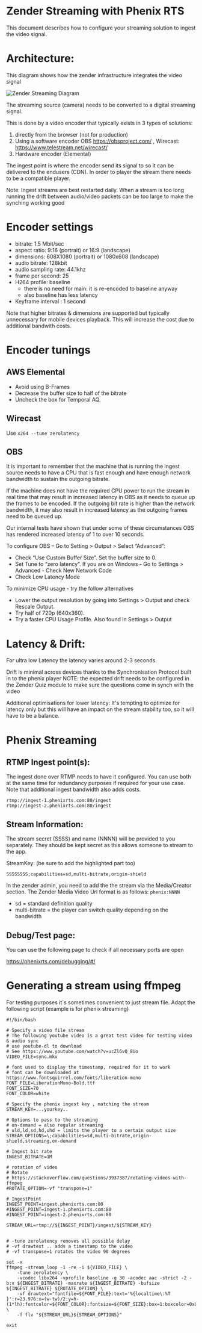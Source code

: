 # Zender Streaming with Phenix RTS
This document describes how to configure your streaming solution to ingest the video signal.

# Architecture:
 This diagram shows how the zender infrastructure integrates the video signal

![Zender Streaming Diagram](docs/images/zender-streaming-diagram.png?raw=true "Zender Streaming Diagram")

The streaming source (camera) needs to be converted to a digital streaming signal.

This is done by a video encoder that typically exists in 3 types of solutions: 
1) directly from the browser (not for production)
2) Using a software encoder
OBS https://obsproject.com/ , Wirecast: https://www.telestream.net/wirecast/
3) Hardware encoder (Elemental)

The ingest point is where the encoder send its signal to so it can be delivered to the endusers (CDN). In order to player the stream there needs to be a compatible player.

Note: Ingest streams are best restarted daily. When a stream is too long running the drift between audio/video packets can be too large to make the synching working good

# Encoder settings

- bitrate: 1.5 Mbit/sec
- aspect ratio: 9:16 (portrait) or 16:9 (landscape)
- dimensions: 608X1080 (portrait) or 1080x608 (landscape)
- audio bitrate: 128kbit
- audio sampling rate:  44.1khz
- frame per second: 25
- H264 profile: baseline 
	- there is no need for main: it is re-encoded to baseline anyway 
	- also baseline has less latency
- Keyframe interval : 1 second

Note that higher bitrates & dimensions are supported but typically unnecessary for mobile devices playback. This will increase the cost due to additional bandwith costs.

# Encoder tunings
## AWS Elemental
- Avoid using B-Frames
- Decrease the buffer size to half of the bitrate
- Uncheck the box for Temporal AQ.

## Wirecast
Use ```x264 --tune zerolatency```

## OBS

It is important to remember that the machine that is running the ingest source needs to have a CPU that is fast enough and have enough network bandwidth to sustain the outgoing bitrate.	

If the machine does not have the required CPU power to run the stream in real time that may result in increased latency in OBS as it needs to queue up the frames to be encoded. If the outgoing bit rate is higher than the network bandwidth, it may also result in increased latency as the outgoing frames need to be queued up.
						
Our internal tests have shown that under some of these circumstances OBS has rendered increased latency of 1 to over 10 seconds.
						
To configure OBS – Go to Setting > Output > Select “Advanced”:							 								
-  Check “Use Custom Buffer Size”. Set the buffer size to 0.			
-  Set Tune to “zero latency”.	If you are on Windows - Go to Settings > Advanced -   Check New Network Code			
-  Check Low Latency Mode
								
To minimize CPU usage - try the follow alternatives					
- Lower the output resolution by going into Settings > Output and check Rescale Output.
- Try half of 720p (640x360).						
- Try a faster CPU Usage Profile. Also found in Settings > Output

# Latency & Drift:
For ultra low Latency the latency varies around 2-3 seconds.

Drift is minimal across devices thanks to the Synchronisation Protocol built in to the phenix player
NOTE: the expected drift needs to be configured in the Zender Quiz module to make sure the questions come in synch with the video

Additional optimisations for lower latency: It's tempting to optimize for latency only but this will have an impact on the stream stability too, so it will have to be a balance.

# Phenix Streaming
## RTMP Ingest point(s):

The ingest done over RTMP needs to have it configured. You can use both at the same time for redundancy purposes if required for your use case. Note that additional ingest bandwidth also adds costs.

```
rtmp://ingest-1.phenixrts.com:80/ingest
rtmp://ingest-2.phenixrts.com:80/ingest
```

## Stream Information: 
The stream secret (SSSS)  and name (NNNN) will be provided to you separately.
They should be kept secret as this allows someone to stream to the app.

StreamKey: (be sure to add the highlighted part too)

```SSSSSSSS;capabilities=sd,multi-bitrate,origin-shield```

In the zender admin, you need to add the the stream via the Media/Creator section.
The Zender Media Video Url format is as follows: ```phenix:NNNN```

- sd = standard definition quality
- multi-bitrate = the player can switch quality depending on the bandwidth

## Debug/Test page:
You can use the following page to check if all necessary ports are open

<https://phenixrts.com/debugging/#/>


# Generating a stream using ffmpeg
For testing purposes it`s sometimes convenient to just stream file. Adapt the following script (example is for phenix streaming)

```shell
#!/bin/bash

# Specify a video file stream
# The following youtube video is a great test video for testing video & audio sync
# use youtube-dl to download
# See https://www.youtube.com/watch?v=ucZl6vQ_8Uo
VIDEO_FILE=sync.mkv

# font used to display the timestamp, required for it to work
# font can be downloaded at https://www.fontsquirrel.com/fonts/liberation-mono
FONT_FILE=LiberationMono-Bold.ttf
FONT_SIZE=70
FONT_COLOR=white

# Specify the phenix ingest key , matching the stream
STREAM_KEY=...yourkey..

# Options to pass to the streaming
# on-demand = also regular streaming
# uld,ld,sd,hd,uhd = limits the player to a certain output size
STREAM_OPTIONS=\;capabilities=sd,multi-bitrate,origin-shield,streaming,on-demand

# Ingest bit rate
INGEST_BITRATE=1M

# rotation of video
# Rotate
# https://stackoverflow.com/questions/3937387/rotating-videos-with-ffmpeg
#ROTATE_OPTION=-vf "transpose=1"

# IngestPoint
INGEST_POINT=ingest.phenixrts.com:80
#INGEST_POINT=ingest-1.phenixrts.com:80
#INGEST_POINT=ingest-2.phenixrts.com:80

STREAM_URL=rtmp://${INGEST_POINT}/ingest/${STREAM_KEY}


# -tune zerolatency removes all possible delay
# -vf drawtext .. adds a timestamp to the video
# -vf transpose=1 rotates the video 90 degrees

set -x 
ffmpeg -stream_loop -1 -re -i ${VIDEO_FILE} \
    -tune zerolatency \
    -vcodec libx264 -vprofile baseline -g 30 -acodec aac -strict -2 -b:v ${INGEST_BITRATE} -maxrate ${INGEST_BITRATE} -bufsize ${INGEST_BITRATE} ${ROTATE_OPTION} \
    -vf drawtext="fontfile=${FONT_FILE}:text='%{localtime\:%T }':r=23.976:x=(w-tw)/2:y=h-(1*lh):fontcolor=${FONT_COLOR}:fontsize=${FONT_SIZE}:box=1:boxcolor=0x00000999" \
    -f flv "${STREAM_URL}${STREAM_OPTIONS}"
			
exit

```
